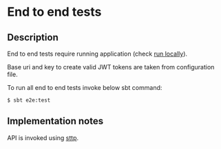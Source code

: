 # End to end tests

## Description

End to end tests require running application (check [run locally](../README.md#run)).

Base uri and key to create valid JWT tokens are taken from configuration file.

To run all end to end tests invoke below sbt command:
```
$ sbt e2e:test
```

## Implementation notes

API is invoked using [sttp](https://sttp.softwaremill.com).
